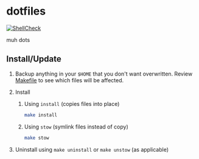 dotfiles
========

[![ShellCheck](https://github.com/markcaudill/dotfiles/actions/workflows/shellcheck.yml/badge.svg?branch=main)](https://github.com/markcaudill/dotfiles/actions/workflows/shellcheck.yml)

muh dots

Install/Update
--------------

1. Backup anything in your `$HOME` that you don't want overwritten. Review
   [Makefile](Makefile) to see which files will be affected.

2. Install

    1. Using `install` (copies files into place)

        ```bash
        make install
        ```

    2. Using `stow` (symlink files instead of copy)

        ```bash
        make stow
        ```

3. Uninstall using `make uninstall` or `make unstow` (as applicable)

